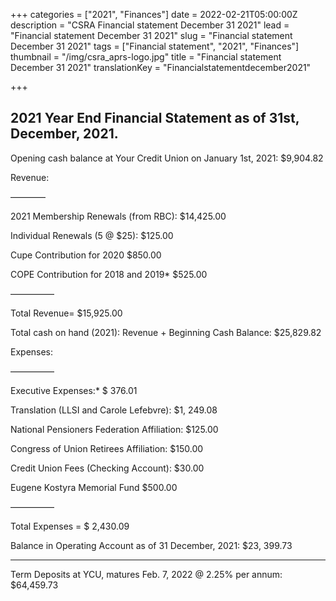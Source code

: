 +++
categories = ["2021", "Finances"]
date = 2022-02-21T05:00:00Z
description = "CSRA Financial statement December 31 2021"
lead = "Financial statement December 31 2021"
slug = "Financial statement December 31 2021"
tags = ["Financial statement", "2021", "Finances"]
thumbnail = "/img/csra_aprs-logo.jpg"
title = "Financial statement December 31 2021"
translationKey = "Financialstatementdecember2021"

+++
## 2021 Year End Financial Statement as of 31st, December, 2021.

Opening cash balance at Your Credit Union on January 1st, 2021: $9,904.82

Revenue:

————

2021 Membership Renewals (from RBC): $14,425.00

Individual Renewals (5 @ $25): $125.00

Cupe Contribution for 2020 $850.00

COPE Contribution for 2018 and 2019* $525.00

—————

Total Revenue= $15,925.00

Total cash on hand (2021): Revenue + Beginning Cash Balance: $25,829.82

Expenses:

—————

Executive Expenses:* $ 376.01

Translation (LLSI and Carole Lefebvre): $1, 249.08

National Pensioners Federation Affiliation: $125.00

Congress of Union Retirees Affiliation: $150.00

Credit Union Fees (Checking Account): $30.00

Eugene Kostyra Memorial Fund $500.00

—————

Total Expenses = $ 2,430.09

Balance in Operating Account as of 31 December, 2021: $23, 399.73

______________________________________________________________________

Term Deposits at YCU, matures Feb. 7, 2022 @ 2.25% per annum:  $64,459.73